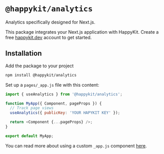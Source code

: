# `@happykit/analytics`

Analytics specifically designed for Next.js.

This package integrates your Next.js application with HappyKit. Create a free [happykit.dev](https://happykit.dev/signup) account to get started.

## Installation

Add the package to your project

```sh
npm install @happykit/analytics
```

Set up a `pages/_app.js` file with this content:

```js
import { useAnalytics } from '@happykit/analytics';

function MyApp({ Component, pageProps }) {
  // Track page views
  useAnalytics({ publicKey: 'YOUR HAPYKIT KEY' });

  return <Component {...pageProps} />;
}

export default MyApp;
```

You can read more about using a custom `_app.js` component [here](https://nextjs.org/docs/advanced-features/custom-app).
